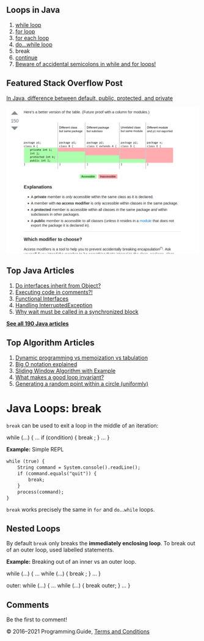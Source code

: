 <span class="underline"></span>

<span class="underline"></span>

## Loops in Java

1.  [while loop](while-loop.html)
2.  [for loop](for-loop.html)
3.  [for each loop](for-each-loop.html)
4.  [do…while loop](do-while-loop.html)
5.  break
6.  [continue](continue.html)
7.  [Beware of accidental semicolons in while and for loops!](beware-of-accidental-semicolons-in-while-and-for-loops.html)

## Featured Stack Overflow Post

[In Java, difference between default, public, protected, and private](https://stackoverflow.com/a/33627846/276052)

[<img src="../images/so-featured-33627846.png" alt="StackOverflow screenshot thumbnail" class="screenshot" />](https://stackoverflow.com/a/33627846/276052)

<span class="underline"></span>

## Top Java Articles

1.  [Do interfaces inherit from Object?](do-interfaces-inherit-from-object.html)
2.  [Executing code in comments?!](executing-code-in-comments.html)
3.  [Functional Interfaces](functional-interfaces.html)
4.  [Handling InterruptedException](handling-interrupted-exceptions.html)
5.  [Why wait must be called in a synchronized block](why-wait-must-be-in-synchronized.html)

[**See all 190 Java articles**](index.html)

## Top Algorithm Articles

1.  [Dynamic programming vs memoization vs tabulation](../dynamic-programming-vs-memoization-vs-tabulation.html)
2.  [Big O notation explained](../big-o-notation-explained.html)
3.  [Sliding Window Algorithm with Example](../sliding-window-example.html)
4.  [What makes a good loop invariant?](../what-makes-a-good-loop-invariant.html)
5.  [Generating a random point within a circle (uniformly)](../random-point-within-circle.html)

# Java Loops: break

`break` can be used to exit a loop in the middle of an iteration:

while (…) { … if (condition) { break ; } … }

**Example:** Simple REPL

    while (true) {
        String command = System.console().readLine();
        if (command.equals("quit")) {
            break;
        }
        process(command);
    }

`break` works precisely the same in `for` and `do`…`while` loops.

## Nested Loops

By default `break` only breaks the **immediately enclosing loop**. To break out of an outer loop, used labelled statements.

**Example:** Breaking out of an inner vs an outer loop.

while (…) { … while (…) { break ; } … }

outer: while (…) { … while (…) { break outer; } … }

## Comments

Be the first to comment!

© 2016–2021 Programming.Guide, [Terms and Conditions](../terms-and-conditions.html)
